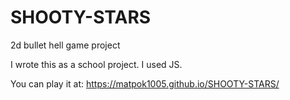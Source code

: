 # SHOOTY-STARS
2d  bullet hell game project

I wrote this as a school project. I used JS.

You can play it at: https://matpok1005.github.io/SHOOTY-STARS/
